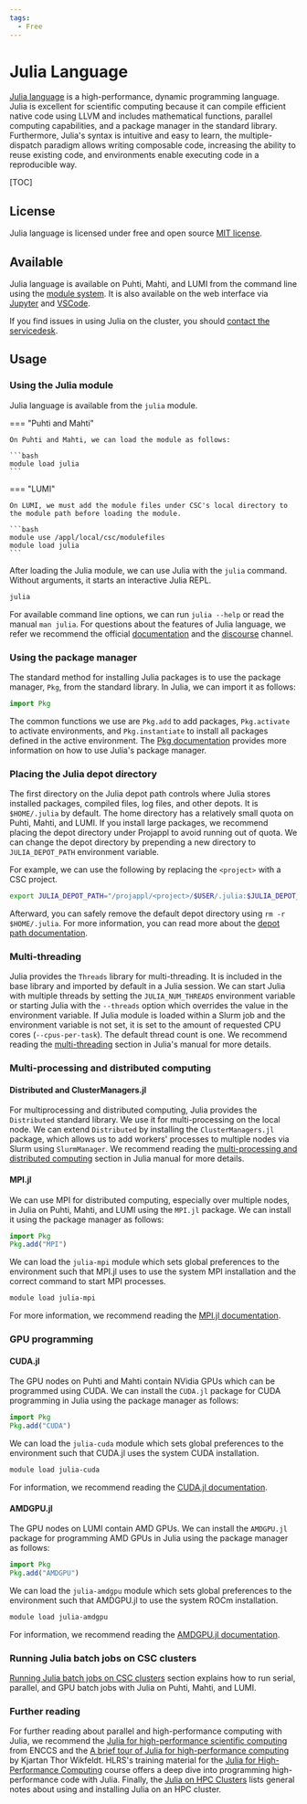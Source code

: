 ```yaml
---
tags:
  - Free
---
```


# Julia Language
[Julia language](https://julialang.org) is a high-performance, dynamic programming language.
Julia is excellent for scientific computing because it can compile efficient native code using LLVM and includes mathematical functions, parallel computing capabilities, and a package manager in the standard library.
Furthermore, Julia's syntax is intuitive and easy to learn, the multiple-dispatch paradigm allows writing composable code, increasing the ability to reuse existing code, and environments enable executing code in a reproducible way.

[TOC]


## License
Julia language is licensed under free and open source [MIT license](https://github.com/JuliaLang/julia/blob/master/LICENSE.md).


## Available
Julia language is available on Puhti, Mahti, and LUMI from the command line using the [module system](../computing/modules.md).
It is also available on the web interface via [Jupyter](../computing/webinterface/julia-on-jupyter.md) and [VSCode](../computing/webinterface/vscode.md#julia-language).

If you find issues in using Julia on the cluster, you should [contact the servicedesk](../support/contact.md).


## Usage
### Using the Julia module
Julia language is available from the `julia` module.

=== "Puhti and Mahti"

    On Puhti and Mahti, we can load the module as follows:

    ```bash
    module load julia
    ```

=== "LUMI"

    On LUMI, we must add the module files under CSC's local directory to the module path before loading the module.

    ```bash
    module use /appl/local/csc/modulefiles
    module load julia
    ```

After loading the Julia module, we can use Julia with the `julia` command.
Without arguments, it starts an interactive Julia REPL.

```bash
julia
```

For available command line options, we can run `julia --help` or read the manual `man julia`.
For questions about the features of Julia language, we refer we recommend the official [documentation](https://docs.julialang.org) and the [discourse](https://discourse.julialang.org/) channel.


### Using the package manager
The standard method for installing Julia packages is to use the package manager, `Pkg`, from the standard library.
In Julia, we can import it as follows:

```julia
import Pkg
```

The common functions we use are `Pkg.add` to add packages, `Pkg.activate` to activate environments, and `Pkg.instantiate` to install all packages defined in the active environment.
The [Pkg documentation](https://pkgdocs.julialang.org/) provides more information on how to use Julia's package manager.


### Placing the Julia depot directory
The first directory on the Julia depot path controls where Julia stores installed packages, compiled files, log files, and other depots.
It is `$HOME/.julia` by default.
The home directory has a relatively small quota on Puhti, Mahti, and LUMI.
If you install large packages, we recommend placing the depot directory under Projappl to avoid running out of quota.
We can change the depot directory by prepending a new directory to `JULIA_DEPOT_PATH` environment variable.

For example, we can use the following by replacing the `<project>` with a CSC project.

```bash
export JULIA_DEPOT_PATH="/projappl/<project>/$USER/.julia:$JULIA_DEPOT_PATH"
```

Afterward, you can safely remove the default depot directory using `rm -r $HOME/.julia`.
For more information, you can read more about the [depot path documentation](https://docs.julialang.org/en/v1/base/constants/#Base.DEPOT_PATH).


### Multi-threading
Julia provides the `Threads` library for multi-threading.
It is included in the base library and imported by default in a Julia session.
We can start Julia with multiple threads by setting the `JULIA_NUM_THREADS` environment variable or starting Julia with the `--threads` option which overrides the value in the environment variable.
If Julia module is loaded within a Slurm job and the environment variable is not set, it is set to the amount of requested CPU cores (`--cpus-per-task`).
The default thread count is one.
We recommend reading the [multi-threading](https://docs.julialang.org/en/v1/manual/multi-threading/) section in Julia's manual for more details.


### Multi-processing and distributed computing
#### Distributed and ClusterManagers.jl
For multiprocessing and distributed computing, Julia provides the `Distributed` standard library.
We use it for multi-processing on the local node.
We can extend `Distributed` by installing the `ClusterManagers.jl` package, which allows us to add workers' processes to multiple nodes via Slurm using `SlurmManager`.
We recommend reading the [multi-processing and distributed computing](https://docs.julialang.org/en/v1/manual/distributed-computing/) section in Julia manual for more details.


#### MPI.jl
We can use MPI for distributed computing, especially over multiple nodes, in Julia on Puhti, Mahti, and LUMI using the `MPI.jl` package.
We can install it using the package manager as follows:

```julia
import Pkg
Pkg.add("MPI")
```

We can load the `julia-mpi` module which sets global preferences to the environment such that MPI.jl uses to use the system MPI installation and the correct command to start MPI processes.

```bash
module load julia-mpi
```

For more information, we recommend reading the [MPI.jl documentation](https://juliaparallel.org/MPI.jl/stable/).


### GPU programming
#### CUDA.jl
The GPU nodes on Puhti and Mahti contain NVidia GPUs which can be programmed using CUDA.
We can install the `CUDA.jl` package for CUDA programming in Julia using the package manager as follows:

```julia
import Pkg
Pkg.add("CUDA")
```

We can load the `julia-cuda` module which sets global preferences to the environment such that CUDA.jl uses the system CUDA installation.

```bash
module load julia-cuda
```

For information, we recommend reading the [CUDA.jl documentation](https://cuda.juliagpu.org/stable/).


#### AMDGPU.jl
The GPU nodes on LUMI contain AMD GPUs.
We can install the `AMDGPU.jl` package for programming AMD GPUs in Julia using the package manager as follows:

```julia
import Pkg
Pkg.add("AMDGPU")
```

We can load the `julia-amdgpu` module which sets global preferences to the environment such that AMDGPU.jl to use the system ROCm installation.

```bash
module load julia-amdgpu
```

For information, we recommend reading the [AMDGPU.jl documentation](https://amdgpu.juliagpu.org/stable/).


### Running Julia batch jobs on CSC clusters
[Running Julia batch jobs on CSC clusters](../support/tutorials/julia.md) section explains how to run serial, parallel, and GPU batch jobs with Julia on Puhti, Mahti, and LUMI.


### Further reading
For further reading about parallel and high-performance computing with Julia, we recommend the [Julia for high-performance scientific computing](https://enccs.github.io/julia-for-hpc/) from ENCCS and the [A brief tour of Julia for high-performance computing](https://forem.julialang.org/wikfeldt/a-brief-tour-of-julia-for-high-performance-computing-5deb) by Kjartan Thor Wikfeldt.
HLRS's training material for the [Julia for High-Performance Computing](https://github.com/carstenbauer/JuliaHLRS23) course offers a deep dive into programming high-performance code with Julia.
Finally, the [Julia on HPC Clusters](https://juliahpc.github.io/JuliaOnHPCClusters/) lists general notes about using and installing Julia on an HPC cluster.
